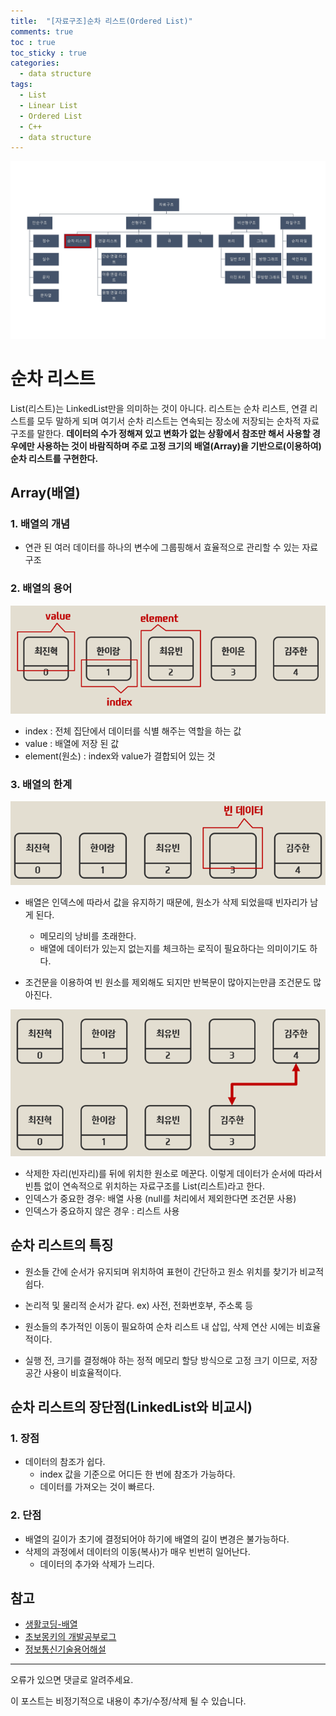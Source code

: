 ```yaml
---
title:  "[자료구조]순차 리스트(Ordered List)"
comments: true
toc : true
toc_sticky : true
categories:
  - data structure
tags:
  - List
  - Linear List
  - Ordered List
  - C++
  - data structure
---
```


![map](.\image\0002.jpg)

# 순차 리스트

List(리스트)는 LinkedList만을 의미하는 것이 아니다. 리스트는 순차 리스트, 연결 리스트를 모두 말하게 되며 여기서 순차 리스트는 연속되는 장소에 저장되는 순차적 자료구조를 말한다. **데이터의 수가 정해져 있고 변화가 없는 상황에서 참조만 해서 사용할 경우에만 사용하는 것이 바람직하며 주로 고정 크기의 배열(Array)을 기반으로(이용하여) 순차 리스트를 구현한다.**



## Array(배열)

### 1. 배열의 개념

- 연관 된 여러 데이터를 하나의 변수에 그룹핑해서 효율적으로 관리할 수 있는 자료구조

### 2. 배열의 용어

![003](.\image\003.gif)

- index : 전체 집단에서 데이터를 식별 해주는 역할을 하는 값
- value : 배열에 저장 된 값
- element(원소) : index와 value가 결합되어 있는 것

### 3. 배열의 한계

![004](.\image\004.gif)

- 배열은 인덱스에 따라서 값을 유지하기 때문에, 원소가 삭제 되었을때 빈자리가 남게 된다.

  - 메모리의 낭비를 초래한다.
  - 배열에 데이터가 있는지 없는지를 체크하는 로직이 필요하다는 의미이기도 하다.

- 조건문을 이용하여 빈 원소를 제외해도 되지만 반복문이 많아지는만큼 조건문도 많아진다.

  

![005](.\image\005.gif)



- 삭제한 자리(빈자리)를 뒤에 위치한 원소로 메꾼다. 이렇게 데이터가 순서에 따라서 빈틈 없이 연속적으로 위치하는 자료구조를 List(리스트)라고 한다. 
- 인덱스가 중요한 경우: 배열 사용 (null를 처리에서 제외한다면 조건문 사용)
- 인덱스가 중요하지 않은 경우 : 리스트 사용



## 순차 리스트의 특징

- 원소들 간에 순서가 유지되며 위치하여 표현이 간단하고 원소 위치를 찾기가 비교적 쉽다.

- 논리적 및 물리적 순서가 같다. ex) 사전, 전화번호부, 주소록 등

- 원소들의 추가적인 이동이 필요하여 순차 리스트 내 삽입, 삭제 연산 시에는 비효율적이다.

- 실행 전, 크기를 결정해야 하는 정적 메모리 할당 방식으로 고정 크기 이므로, 저장공간 사용이 비효율적이다.

  

## 순차 리스트의 장단점(LinkedList와 비교시)

### 1. 장점

- 데이터의 참조가 쉽다.
  - index 값을 기준으로 어디든 한 번에 참조가 가능하다.
  - 데이터를 가져오는 것이 빠르다.

### 2. 단점

- 배열의 길이가 초기에 결정되어야 하기에 배열의 길이 변경은 불가능하다.
- 삭제의 과정에서 데이터의 이동(복사)가 매우 빈번히 일어난다.
  - 데이터의 추가와 삭제가 느리다.
  
    

## 참고

- [생활코딩-배열](https://opentutorials.org/module/1335/8677)
- [초보몽키의 개발공부로그](https://wayhome25.github.io/cs/2017/04/17/cs-18-1/)
- [정보통신기술용어해설 ](http://www.ktword.co.kr/abbr_view.php?m_temp1=3979)





------

오류가 있으면 댓글로 알려주세요.

이 포스트는 비정기적으로 내용이 추가/수정/삭제 될 수 있습니다.

